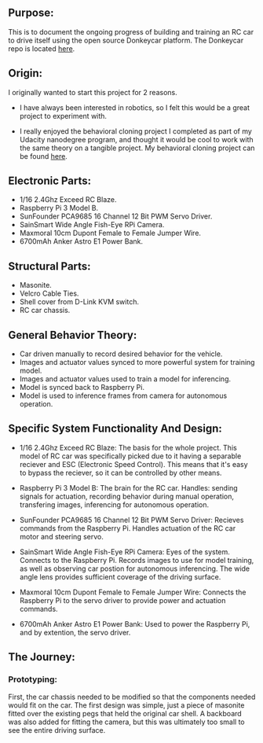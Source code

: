 ## Purpose:

This is to document the ongoing progress of building and training an RC car to drive itself using the open source Donkeycar platform. The Donkeycar repo is located [here](https://github.com/wroscoe/donkey).

## Origin: 

I originally wanted to start this project for 2 reasons.
- I have always been interested in robotics, so I felt this would be a great project to experiment with.

- I really enjoyed the behavioral cloning project I completed as part of my Udacity nanodegree program, and thought it would
be cool to work with the same theory on a tangible project. My behavioral cloning project can be found [here](https://github.com/DavidG1011/Udacity-Behavioral-Cloning---P3).

## Electronic Parts:

- 1/16 2.4Ghz Exceed RC Blaze.
- Raspberry Pi 3 Model B.
- SunFounder PCA9685 16 Channel 12 Bit PWM Servo Driver.
- SainSmart Wide Angle Fish-Eye RPi Camera.
- Maxmoral 10cm Dupont Female to Female Jumper Wire.
- 6700mAh Anker Astro E1 Power Bank.

## Structural Parts:

- Masonite.
- Velcro Cable Ties.
- Shell cover from D-Link KVM switch.
- RC car chassis.

## General Behavior Theory:

- Car driven manually to record desired behavior for the vehicle.
- Images and actuator values synced to more powerful system for training model. 
- Images and actuator values used to train a model for inferencing.
- Model is synced back to Raspberry Pi.
- Model is used to inference frames from camera for autonomous operation. 


## Specific System Functionality And Design:

- 1/16 2.4Ghz Exceed RC Blaze: The basis for the whole project. This model of RC car was specifically picked due to it having a separable reciever and ESC (Electronic Speed Control).  This means that it's easy to bypass the reciever, so it can be controlled by other means. 

- Raspberry Pi 3 Model B: The brain for the RC car. Handles: sending signals for actuation, recording behavior during manual operation, transfering images, inferencing for autonomous operation.

- SunFounder PCA9685 16 Channel 12 Bit PWM Servo Driver: Recieves commands from the Raspberry Pi. Handles actuation of the RC car motor and steering servo.

- SainSmart Wide Angle Fish-Eye RPi Camera: Eyes of the system. Connects to the Raspberry Pi. Records images to use for model training, as well as observing car postion for autonomous inferencing. The wide angle lens provides sufficient coverage of the driving surface.  

- Maxmoral 10cm Dupont Female to Female Jumper Wire: Connects the Raspberry Pi to the servo driver to provide power and actuation commands. 

- 6700mAh Anker Astro E1 Power Bank: Used to power the Raspberry Pi, and by extention, the servo driver. 

## The Journey:

### Prototyping:
First, the car chassis needed to be modified so that the components needed would fit on the car. The first design was simple, just a piece of masonite fitted over the existing pegs that held the original car shell. A backboard was also added for fitting the camera, but this was ultimately too small to see the entire driving surface. 






